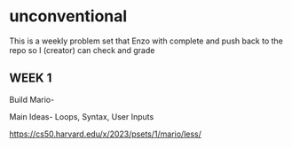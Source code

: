 # unconventional
This is a weekly problem set that Enzo with complete and push back to the repo so I (creator) can check and grade


WEEK 1
------
Build Mario-

Main Ideas- Loops, Syntax, User Inputs

https://cs50.harvard.edu/x/2023/psets/1/mario/less/
